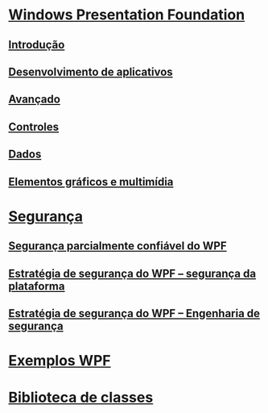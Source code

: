 # [Windows Presentation Foundation](index.md)
## [Introdução](getting-started/)
## [Desenvolvimento de aplicativos](app-development/)
## [Avançado](advanced/)
## [Controles](controls/)
## [Dados](data/)
## [Elementos gráficos e multimídia](graphics-multimedia/)
# [Segurança](security-wpf.md)
## [Segurança parcialmente confiável do WPF](wpf-partial-trust-security.md)
## [Estratégia de segurança do WPF – segurança da plataforma](wpf-security-strategy-platform-security.md)
## [Estratégia de segurança do WPF – Engenharia de segurança](wpf-security-strategy-security-engineering.md)
# [Exemplos WPF](wpf-samples.md)
# [Biblioteca de classes](class-library-wpf.md)
